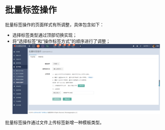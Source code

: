 # 批量标签操作

批量标签操作的页面样式有所调整，具体包含如下：

* 选择标签类型通过顶部切换实现；
* 将“选择标签”和“操作标签方式”的顺序进行了调整；![](/assets/1521800618%281%29.jpg)

批量标签操作通过文件上传标签新增一种模板类型。

